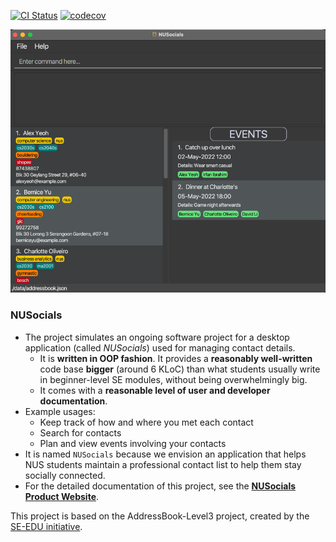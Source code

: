 [![CI Status](https://github.com/AY2122S2-CS2103T-W11-1/tp//workflows/Java%20CI/badge.svg)](https://github.com/AY2122S2-CS2103T-W11-1/tp/actions)
[![codecov](https://codecov.io/gh/AY2122S2-CS2103T-W11-1/tp/branch/master/graph/badge.svg?token=EQL5RQUWFN)](https://codecov.io/gh/AY2122S2-CS2103T-W11-1/tp)

![Ui](docs/images/Ui.png)


### NUSocials

* The project simulates an ongoing software project for a desktop application (called _NUSocials_) used for managing contact details.
  * It is **written in OOP fashion**. It provides a **reasonably well-written** code base **bigger** (around 6 KLoC) than what students usually write in beginner-level SE modules, without being overwhelmingly big.
  * It comes with a **reasonable level of user and developer documentation**.
* Example usages:
  * Keep track of how and where you met each contact
  * Search for contacts
  * Plan and view events involving your contacts
* It is named `NUSocials` because we envision an application that helps NUS students maintain a professional contact list to help them stay socially connected.
* For the detailed documentation of this project, see the **[NUSocials Product Website](https://ay2122s2-cs2103t-w11-1.github.io/tp/)**.

This project is based on the AddressBook-Level3 project, created by the [SE-EDU initiative](https://se-education.org).
